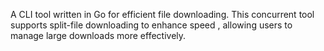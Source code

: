 A CLI tool written in Go for efficient file downloading. 
This concurrent tool supports split-file downloading to enhance speed , allowing users to manage large downloads more effectively.
